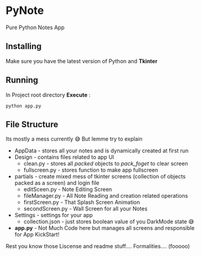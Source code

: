# PyNote
Pure Python Notes App

## Installing

Make sure you have the latest version of Python and **Tkinter**

## Running

In Project root directory **Execute** :
```
python app.py
```

## File Structure

Its mostly a mess currently 😅
But lemme try to explain
* AppData - stores all your notes and is dynamically created at first run
* Design - contains files related to app UI
    * clean.py - stores all *packed* objects to *pack_foget* to clear screen
    * fullscreen.py - stores function to make app fullscreen
* partials - create mixed mess of tkinter screens (collection of objects packed as a screen) and login file
    * editSceen.py - Note Editing Screen
    * fileManager.py - All Note Reading and creation related operations
    * firstScreen.py - That Splash Screen Animation
    * secondScreen.py - Wall Screen for all your Notes
* Settings - settings for your app
    * collection.json - just stores boolean value of you DarkMode state 😅
* **app.py** - Not Much Code here but manages all screens and responsible for App KickStart!

Rest you know those Liscense and readme stuff.... Formalities.... (fooooo)